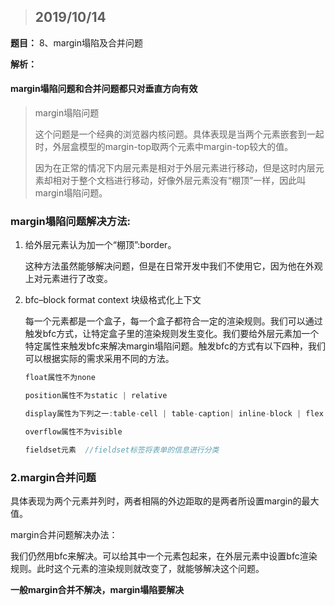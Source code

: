 > ## 2019/10/14

**题目：** 8、margin塌陷及合并问题

**解析：** 

#### **margin塌陷问题和合并问题都只对垂直方向有效**

> margin塌陷问题
>
> 这个问题是一个经典的浏览器内核问题。具体表现是当两个元素嵌套到一起时，外层盒模型的margin-top取两个元素中margin-top较大的值。
>
> 因为在正常的情况下内层元素是相对于外层元素进行移动，但是这时内层元素却相对于整个文档进行移动，好像外层元素没有“棚顶”一样，因此叫margin塌陷问题。



### margin塌陷问题解决方法:

1. 给外层元素认为加一个“棚顶”:border。

   这种方法虽然能够解决问题，但是在日常开发中我们不使用它，因为他在外观上对元素进行了改变。

2. bfc–block format context 块级格式化上下文

   每一个元素都是一个盒子，每一个盒子都符合一定的渲染规则。我们可以通过触发bfc方式，让特定盒子里的渲染规则发生变化。我们要给外层元素加一个特定属性来触发bfc来解决margin塌陷问题。触发bfc的方式有以下四种，我们可以根据实际的需求采用不同的方法。

   ~~~js
   float属性不为none
   
   position属性不为static | relative
   
   display属性为下列之一:table-cell | table-caption| inline-block | flex | inline-flex
   
   overflow属性不为visible
   
   fieldset元素  //fieldset标签将表单的信息进行分类
   ~~~

   

### 2.margin合并问题

具体表现为两个元素并列时，两者相隔的外边距取的是两者所设置margin的最大值。



margin合并问题解决办法：

我们仍然用bfc来解决。可以给其中一个元素包起来，在外层元素中设置bfc渲染规则。此时这个元素的渲染规则就改变了，就能够解决这个问题。

**一般margin合并不解决，margin塌陷要解决**











